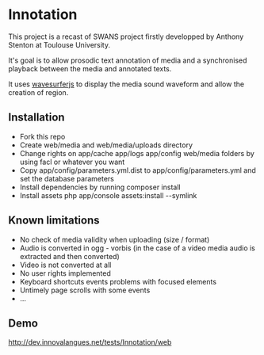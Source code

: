 Innotation
==========

This project is a recast of SWANS project firstly developped by Anthony Stenton at Toulouse University. 

It's goal is to allow prosodic text annotation of media and a synchronised playback between the media and annotated texts.

It uses [wavesurferjs](https://github.com/katspaugh/wavesurfer.js) to display the media sound waveform and allow the creation of region.

Installation
------------

- Fork this repo
- Create web/media and web/media/uploads directory
- Change rights on app/cache app/logs app/config web/media folders by using facl or whatever you want
- Copy app/config/parameters.yml.dist to app/config/parameters.yml and set the database parameters
- Install dependencies by running composer install 
- Install assets php app/console assets:install --symlink

Known limitations
-----------------

- No check of media validity when uploading (size / format)
- Audio is converted in ogg - vorbis (in the case of a video media audio is extracted and then converted)
- Video is not converted at all
- No user rights implemented
- Keyboard shortcuts events problems with focused elements
- Untimely page scrolls with some events
- ...

Demo
----

http://dev.innovalangues.net/tests/Innotation/web


